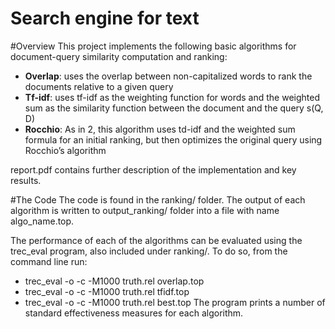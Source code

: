 # Search engine for text

#Overview
This project implements the following basic algorithms for document-query similarity computation and ranking:
- **Overlap**: uses the overlap between non-capitalized words to rank the documents relative to a given query
- **Tf-idf**: uses tf-idf as the weighting function for words and the weighted sum as the similarity function between the document and the query s(Q, D)
- **Rocchio**: As in 2, this algorithm uses td-idf and the weighted sum formula for an initial ranking, but then optimizes the original query using Rocchio’s algorithm

report.pdf contains further description of the implementation and key results.

#The Code
The code is found in the ranking/ folder. The output of each algorithm is written to output_ranking/ folder into a file with name algo_name.top. 

The performance of each of the algorithms can be evaluated using the trec_eval program, also included under ranking/. To do so, from the command line run:
- trec_eval -o -c -M1000 truth.rel overlap.top
- trec_eval -o -c -M1000 truth.rel tfidf.top
- trec_eval -o -c -M1000 truth.rel best.top
The program prints a number of standard effectiveness measures for each algorithm.
